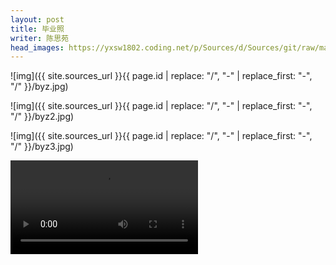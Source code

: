 ```yaml
---
layout: post
title: 毕业照
writer: 陈思苑
head_images: https://yxsw1802.coding.net/p/Sources/d/Sources/git/raw/master/2019-11-21-yun-dong-hui/01.jpg
---
```


![img]({{ site.sources_url }}{{ page.id | replace: "/", "-" | replace_first: "-", "/" }}/byz.jpg)

![img]({{ site.sources_url }}{{ page.id | replace: "/", "-" | replace_first: "-", "/" }}/byz2.jpg)

![img]({{ site.sources_url }}{{ page.id | replace: "/", "-" | replace_first: "-", "/" }}/byz3.jpg)

<video class="container" controls="controls">
        <source src="{{ site.ipfs_video }}{{ page.id | replace: "/", "-" | replace_first: "-", "/" }}/by.mp4"/>
</video>